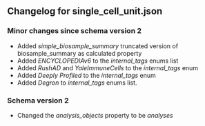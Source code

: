 ## Changelog for single_cell_unit.json

### Minor changes since schema version 2

* Added *simple_biosample_summary* truncated version of biosample_summary as calculated property
* Added *ENCYCLOPEDIAv6* to the *internal_tags* enums list
* Added *RushAD* and *YaleImmuneCells* to the *internal_tags* enum
* Added *Deeply Profiled* to the *internal_tags* enum
* Added *Degron* to *internal_tags* enums list.

### Schema version 2

* Changed the *analysis_objects* property to be *analyses*
